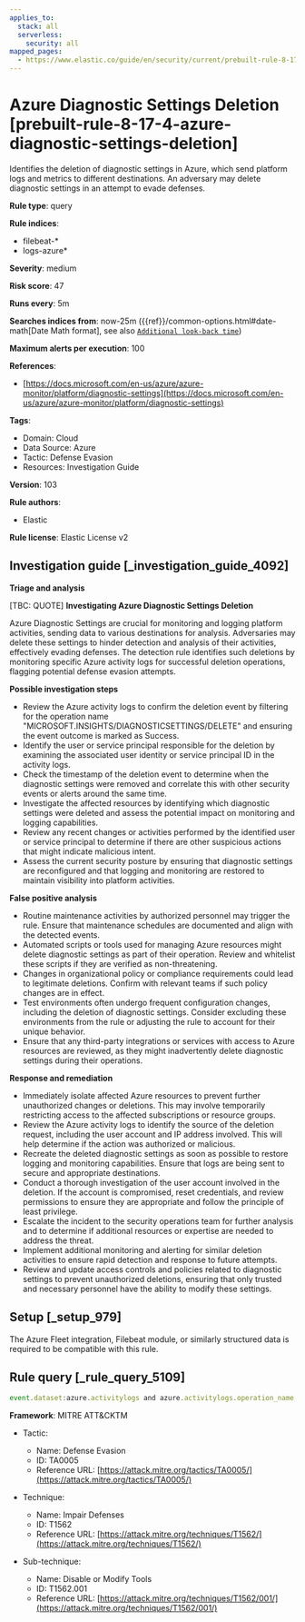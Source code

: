 ```yaml
---
applies_to:
  stack: all
  serverless:
    security: all
mapped_pages:
  - https://www.elastic.co/guide/en/security/current/prebuilt-rule-8-17-4-azure-diagnostic-settings-deletion.html
---
```


# Azure Diagnostic Settings Deletion [prebuilt-rule-8-17-4-azure-diagnostic-settings-deletion]

Identifies the deletion of diagnostic settings in Azure, which send platform logs and metrics to different destinations. An adversary may delete diagnostic settings in an attempt to evade defenses.

**Rule type**: query

**Rule indices**:

* filebeat-*
* logs-azure*

**Severity**: medium

**Risk score**: 47

**Runs every**: 5m

**Searches indices from**: now-25m ({{ref}}/common-options.html#date-math[Date Math format], see also [`Additional look-back time`](docs-content://solutions/security/detect-and-alert/create-detection-rule.md#rule-schedule))

**Maximum alerts per execution**: 100

**References**:

* [https://docs.microsoft.com/en-us/azure/azure-monitor/platform/diagnostic-settings](https://docs.microsoft.com/en-us/azure/azure-monitor/platform/diagnostic-settings)

**Tags**:

* Domain: Cloud
* Data Source: Azure
* Tactic: Defense Evasion
* Resources: Investigation Guide

**Version**: 103

**Rule authors**:

* Elastic

**Rule license**: Elastic License v2

## Investigation guide [_investigation_guide_4092]

**Triage and analysis**

[TBC: QUOTE]
**Investigating Azure Diagnostic Settings Deletion**

Azure Diagnostic Settings are crucial for monitoring and logging platform activities, sending data to various destinations for analysis. Adversaries may delete these settings to hinder detection and analysis of their activities, effectively evading defenses. The detection rule identifies such deletions by monitoring specific Azure activity logs for successful deletion operations, flagging potential defense evasion attempts.

**Possible investigation steps**

* Review the Azure activity logs to confirm the deletion event by filtering for the operation name "MICROSOFT.INSIGHTS/DIAGNOSTICSETTINGS/DELETE" and ensuring the event outcome is marked as Success.
* Identify the user or service principal responsible for the deletion by examining the associated user identity or service principal ID in the activity logs.
* Check the timestamp of the deletion event to determine when the diagnostic settings were removed and correlate this with other security events or alerts around the same time.
* Investigate the affected resources by identifying which diagnostic settings were deleted and assess the potential impact on monitoring and logging capabilities.
* Review any recent changes or activities performed by the identified user or service principal to determine if there are other suspicious actions that might indicate malicious intent.
* Assess the current security posture by ensuring that diagnostic settings are reconfigured and that logging and monitoring are restored to maintain visibility into platform activities.

**False positive analysis**

* Routine maintenance activities by authorized personnel may trigger the rule. Ensure that maintenance schedules are documented and align with the detected events.
* Automated scripts or tools used for managing Azure resources might delete diagnostic settings as part of their operation. Review and whitelist these scripts if they are verified as non-threatening.
* Changes in organizational policy or compliance requirements could lead to legitimate deletions. Confirm with relevant teams if such policy changes are in effect.
* Test environments often undergo frequent configuration changes, including the deletion of diagnostic settings. Consider excluding these environments from the rule or adjusting the rule to account for their unique behavior.
* Ensure that any third-party integrations or services with access to Azure resources are reviewed, as they might inadvertently delete diagnostic settings during their operations.

**Response and remediation**

* Immediately isolate affected Azure resources to prevent further unauthorized changes or deletions. This may involve temporarily restricting access to the affected subscriptions or resource groups.
* Review the Azure activity logs to identify the source of the deletion request, including the user account and IP address involved. This will help determine if the action was authorized or malicious.
* Recreate the deleted diagnostic settings as soon as possible to restore logging and monitoring capabilities. Ensure that logs are being sent to secure and appropriate destinations.
* Conduct a thorough investigation of the user account involved in the deletion. If the account is compromised, reset credentials, and review permissions to ensure they are appropriate and follow the principle of least privilege.
* Escalate the incident to the security operations team for further analysis and to determine if additional resources or expertise are needed to address the threat.
* Implement additional monitoring and alerting for similar deletion activities to ensure rapid detection and response to future attempts.
* Review and update access controls and policies related to diagnostic settings to prevent unauthorized deletions, ensuring that only trusted and necessary personnel have the ability to modify these settings.


## Setup [_setup_979]

The Azure Fleet integration, Filebeat module, or similarly structured data is required to be compatible with this rule.


## Rule query [_rule_query_5109]

```js
event.dataset:azure.activitylogs and azure.activitylogs.operation_name:"MICROSOFT.INSIGHTS/DIAGNOSTICSETTINGS/DELETE" and event.outcome:(Success or success)
```

**Framework**: MITRE ATT&CKTM

* Tactic:

    * Name: Defense Evasion
    * ID: TA0005
    * Reference URL: [https://attack.mitre.org/tactics/TA0005/](https://attack.mitre.org/tactics/TA0005/)

* Technique:

    * Name: Impair Defenses
    * ID: T1562
    * Reference URL: [https://attack.mitre.org/techniques/T1562/](https://attack.mitre.org/techniques/T1562/)

* Sub-technique:

    * Name: Disable or Modify Tools
    * ID: T1562.001
    * Reference URL: [https://attack.mitre.org/techniques/T1562/001/](https://attack.mitre.org/techniques/T1562/001/)



